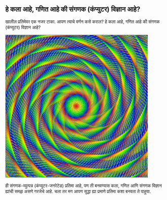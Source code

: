 ## हे कला आहे, गणित आहे की संगणक (कंप्युटर) विज्ञान आहे?

खालील प्रतिमेवर एक नजर टाका. आपण त्याचे वर्णन कसे कराल? हे कला आहे, गणित आहे की संगणक (कंप्युटर) विज्ञान आहे?

![](images/screen1.png)

ही संगणक-व्युत्पन्न (कंप्युटर-जनरेटेड) प्रतिमा आहे, पण ती बनवण्यास कला, गणित आणि संगणक विज्ञान ह्यांची समझ असणे गरजेचे आहे. चला तर मग आपण सुद्धा ह्या प्रमाणे प्रतिमा कशा बनवता ते पाहूया.
